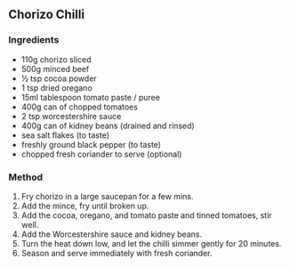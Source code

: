 ## Chorizo Chilli

### Ingredients

- 110g chorizo sliced
- 500g minced beef
- ½ tsp cocoa powder
- 1 tsp dried oregano
- 15ml tablespoon tomato paste / puree
- 400g can of chopped tomatoes
- 2 tsp worcestershire sauce
- 400g can of kidney beans (drained and rinsed)
- sea salt flakes (to taste)
- freshly ground black pepper (to taste)
- chopped fresh coriander to serve (optional)

### Method

1. Fry chorizo in a large saucepan for a few mins.
2. Add the mince, fry until broken up.
3. Add the cocoa, oregano, and tomato paste and tinned tomatoes, stir well.
4. Add the Worcestershire sauce and kidney beans.
5. Turn the heat down low, and let the chilli simmer gently for 20 minutes.
6. Season and serve immediately with fresh coriander.